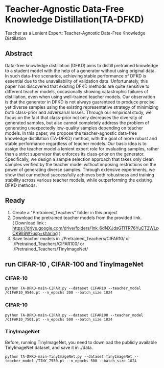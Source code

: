 # Teacher-Agnostic Data-Free Knowledge Distillation(TA-DFKD)

Teacher as a Lenient Expert: Teacher-Agnostic Data-Free Knowledge Distillation

## Abstract 
Data-free knowledge distillation (DFKD) aims to distill pretrained knowledge to a student model with the help of a generator without using original data. In such data-free scenarios, achieving stable performance of DFKD is essential due to the unavailability of validation data. Unfortunately, this paper has discovered that existing DFKD methods are quite sensitive to different teacher models, occasionally showing catastrophic failures of distillation, even when using well-trained teacher models. Our observation is that the generator in DFKD is not always guaranteed to produce precise yet diverse samples using the existing representative strategy of minimizing both class-prior and adversarial losses. Through our empirical study, we focus on the fact that class-prior not only decreases the diversity of generated samples, but also cannot completely address the problem of generating unexpectedly low-quality samples depending on teacher models. In this paper, we propose the teacher-agnostic data-free knowledge distillation (TA-DFKD) method, with the goal of more robust and stable performance regardless of teacher models. Our basic idea is to assign the teacher model a lenient expert role for evaluating samples, rather than a strict supervisor that enforces its class-prior on the generator. Specifically, we design a sample selection approach that takes only clean samples verified by the teacher model without imposing restrictions on the power of generating diverse samples. Through extensive experiments, we show that our method successfully achieves both robustness and training stability across various teacher models, while outperforming the existing DFKD methods.

## Ready 
1. Create a "Pretrained_Teachers" folder in this project</br>
2. Download the pretrained teacher models from the provided link.</br>
( Download link : https://drive.google.com/drive/folders/1nk_6dNXJdsGTlTR76YuCT2WLpCK9II8W?usp=sharing )
3. Save teacher models in ./Pretrained_Teachers/CIFAR10/ or ./Pretrained_Teachers/CIFAR100/ or ./Pretrained_Teachers/TinyImageNet/


## run CIFAR-10 , CIFAR-100 and TinyImageNet 
### CIFAR-10
```
python TA-DFKD-main-CIFAR.py --dataset CIFAR10 --teacher_model /CIFAR10_9546.pt --n_epochs 200 --batch_size 1024
```

### CIFAR-10
```
python TA-DFKD-main-CIFAR.py --dataset CIFAR100 --teacher_model /CIFAR10_7501.pt --n_epochs 500 --batch_size 1024
```

### TinyImageNet
Before, running TinyImageNet, you need to download the publicly available TinyImageNet dataset, and save it in ./data.
```
python TA-DFKD-main-TinyImageNet.py --dataset TinyImageNet --teacher_model /TINY_7550.pt --n_epochs 500 --batch_size 1024
```


